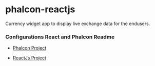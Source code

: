 # phalcon-reactjs
Currency widget app to display live exchange data for the endusers.

### Configurations React and Phalcon Readme

- [Phalcon Project](https://github.com/hassanuos/phalcon-reactjs/blob/master/currency-widget/README.md)

- [ReactJs Project](https://github.com/hassanuos/phalcon-reactjs/blob/master/react-app/README.md)


